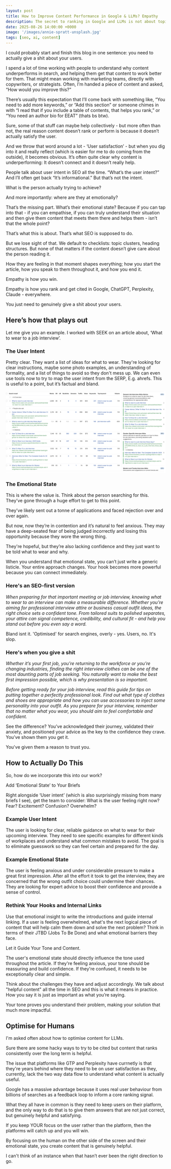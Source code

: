 ```yaml
---
layout: post
title: How to Improve Content Performance in Google & LLMs? Empathy
description: The secret to ranking in Google and LLMs is not about topic clustering or entity optimisation. It's a lot more human than you think.
date: 2025-08-26 14:00:00 +0000
image: '/images/annie-spratt-unsplash.jpg'
tags: [seo, ai, content]
---
```


I could probably start and finish this blog in one sentence: you need to actually give a shit about your users.

I spend a lot of time working with people to understand why content underperforms in search, and helping them get that content to work better for them. That might mean working with marketing teams, directly with copywriters, or strategists. Often, I’m handed a piece of content and asked, “How would you improve this?”

There’s usually this expectation that I’ll come back with something like, “You need to add more keywords,” or “Add this section” or someone chimes in with “I read that  if you include a table of contents, that helps you rank,” or “You need an author bio for EEAT” (thats bs btw).

Sure, some of that stuff can maybe help collectively - but more often than not, the real reason content doesn’t rank or perform is because it doesn’t actually satisfy the user.

And we throw that word around a lot - ‘User satisfaction’ - but when you dig into it and really reflect (which is easier for me to do coming from the outside), it becomes obvious. It’s often quite clear why content is underperforming: It doesn’t connect and it doesn’t really help.

People talk about user intent in SEO all the time. “What’s the user intent?” And I’ll often get back “It’s informational.” But that’s not the intent. 

What is the person actually trying to achieve?

And more importantly: where are they at emotionally?

That’s the missing part. What’s their emotional state? Because if you can tap into that - if you can empathise, if you can truly understand their situation and then give them content that meets them there and helps them - isn’t that the whole point?

That’s what this is about. That’s what SEO is supposed to do.

But we lose sight of that. We default to checklists: topic clusters, heading structures. But none of that matters if the content doesn’t give care about the person reading it.

How they are feeling in that moment shapes everything; how you start the article, how you speak to them throughout it, and how you end it.

Empathy is how you win.

Empathy is how you rank and get cited in Google, ChatGPT, Perplexity, Claude - everywhere.

You just need to genuinely give a shit about your users.

<h2>Here’s how that plays out</h2>

Let me give you an example. I worked with SEEK on an article about, ‘What to wear to a job interview’.

<h3>The User Intent</h3>

Pretty clear. They want a list of ideas for what to wear. They're looking for clear instructions, maybe some photo examples, an understanding of formality, and a list of things to avoid so they don't mess up.
We can even use tools now to try to map the user intent from the SERP, E.g. ahrefs. This is useful to a point, but it’s factual and bland.

<img src="/images/ahrefs-intent.png" loading="lazy">

<h3>The Emotional State</h3>

This is where the value is. Think about the person searching for this. They’ve gone through a huge effort to get to this point. 

They’ve likely sent out a tonne of applications and faced rejection over and over again.

But now, now they’re in contention and it’s natural to feel anxious. They may have a deep-seated fear of being judged incorrectly and losing this opportunity because they wore the wrong thing. 

They're hopeful, but they’re also lacking confidence and they just want to be told what to wear and why.

When you understand that emotional state, you can’t just write a generic listicle. Your entire approach changes. Your hook becomes more powerful because you can connect immediately.

<h3>Here's an SEO-first version</h3>

<em>When preparing for that important meeting or job interview, knowing what to wear to an interview can make a measurable difference. Whether you’re aiming for professional interview attire or business casual outfit ideas, the right choice sets a confident tone. From tailored suits to polished separates, your attire can signal competence, credibility, and cultural fit - and help you stand out before you even say a word.</em>

Bland isnt it. 'Optimised' for search engines, overly - yes. Users, no. It's slop.

<h3>Here's when you give a shit</h3>

<em>Whether it’s your first job, you’re returning to the workforce or you’re changing industries, finding the right interview clothes can be one of the most daunting parts of job seeking. You naturally want to make the best first impression possible, which is why presentation is so important. </em>

<em>Before getting ready for your job interview, read this guide for tips on putting together a perfectly professional look. Find out what type of clothes and shoes are appropriate and how you can use accessories to inject some personality into your outfit. As you prepare for your interview, remember that no matter what you wear, you should aim to feel comfortable and confident. </em>

See the difference? You’ve acknowledged their journey, validated their anxiety, and positioned your advice as the key to the confidence they crave. You’ve shown them you get it.

You've given them a reason to trust you.

<h2>How to Actually Do This</h2>

So, how do we incorporate this into our work?

Add ‘Emotional State’ to Your Briefs

Right alongside ‘User intent’ (which is also surprisingly missing from many briefs I see), get the team to consider: What is the user feeling right now? Fear? Excitement? Confusion? Overwhelm?

<h3>Example User Intent</h3>

The user is looking for clear, reliable guidance on what to wear for their upcoming interview. They need to see specific examples for different kinds of workplaces and understand what common mistakes to avoid. The goal is to eliminate guesswork so they can feel certain and prepared for the day.

<h3>Example Emotional State</h3>

The user is feeling anxious and under considerable pressure to make a great first impression. After all the effort it took to get the interview, they are concerned that the wrong outfit choice could undermine their chances. They are looking for expert advice to boost their confidence and provide a sense of control.

<h3>Rethink Your Hooks and Internal Links</h3>

Use that emotional insight to write the introductions and guide internal linking. If a user is feeling overwhelmed, what's the next logical piece of content that will help calm them down and solve the next problem? 
Think in terms of their JTBD (Jobs To Be Done) and what emotional barriers they face.

Let it Guide Your Tone and Content. 

The user's emotional state should directly influence the tone used throughout the article.
If they're feeling anxious, your tone should be reassuring and build confidence. If they're confused, it needs to be exceptionally clear and simple. 

Think about the challenges they have and adjust accordingly. We talk about "helpful content" all the time in SEO and this is what it means in practice. How you say it is just as important as what you’re saying.

Your tone proves you understand their problem, making your solution that much more impactful.

<h2>Optimise for Humans</h2>

I'm asked often about how to optimise content for LLMs. 

Sure there are some hacky ways to try to be cited but content that ranks consistently over the long term is helpful.

The issue that platforms like GTP and Perplexity have currnetly is that they're years behind where they need to be on user satisfaction as they, currently, lack the two way data flow to understand what content is actually useful.

Google has a massive advantage because it uses real user behaviour from billions of searches as a feedback loop to inform a core ranking signal.

What they all have in common is they need to keep users on their platform, and the only way to do that is to give them answers that are not just correct, but genuinely helpful and satisfying. 

If you keep YOUR focus on the user rather than the platform, then the platforms will catch up and you will win.

By focusing on the human on the other side of the screen and their emotional state, you create content that is genuinely helpful. 

I can't think of an instance when that hasn’t ever been the right direction to go.